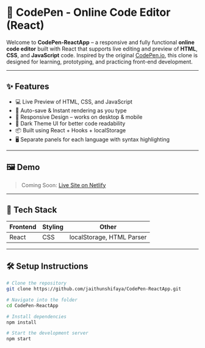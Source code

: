 # 📝 CodePen - Online Code Editor (React)

Welcome to **CodePen-ReactApp** – a responsive and fully functional **online code editor** built with React that supports live editing and preview of **HTML**, **CSS**, and **JavaScript** code. Inspired by the original [CodePen.io](https://codepen.io), this clone is designed for learning, prototyping, and practicing front-end development.

---

## ✨ Features

- 💻 Live Preview of HTML, CSS, and JavaScript
- 🧠 Auto-save & Instant rendering as you type
- 📱 Responsive Design – works on desktop & mobile
- 🌙 Dark Theme UI for better code readability
- 📦 Built using React + Hooks + localStorage
- 🖥️ Separate panels for each language with syntax highlighting

---

## 🖼️ Demo

> Coming Soon: [Live Site on Netlify]((https://shifayacodepen.netlify.app/))

---

## 🚀 Tech Stack

| Frontend | Styling | Other |
|----------|---------|-------|
| React    | CSS     | localStorage, HTML Parser |

---

## 🛠️ Setup Instructions

```bash
# Clone the repository
git clone https://github.com/jaithunshifaya/CodePen-ReactApp.git

# Navigate into the folder
cd CodePen-ReactApp

# Install dependencies
npm install

# Start the development server
npm start
